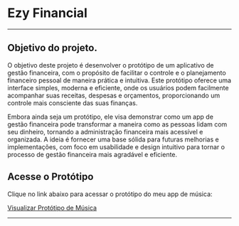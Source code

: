 # Ezy Financial

---
## Objetivo do projeto. 
O objetivo deste projeto é desenvolver o protótipo de um aplicativo de gestão financeira, com o propósito de facilitar o controle e o planejamento financeiro pessoal de maneira prática e intuitiva. Este protótipo oferece uma interface simples, moderna e eficiente, onde os usuários podem facilmente acompanhar suas receitas, despesas e orçamentos, proporcionando um controle mais consciente das suas finanças.

Embora ainda seja um protótipo, ele visa demonstrar como um app de gestão financeira pode transformar a maneira como as pessoas lidam com seu dinheiro, tornando a administração financeira mais acessível e organizada. A ideia é fornecer uma base sólida para futuras melhorias e implementações, com foco em usabilidade e design intuitivo para tornar o processo de gestão financeira mais agradável e eficiente.
## Acesse o Protótipo

Clique no link abaixo para acessar o protótipo do meu app de música:

[Visualizar Protótipo de Música](https://www.figma.com/proto/SseqyFAXoh58zAFRoqYEYg/Untitled?node-id=1-2&p=f&t=nswQUPxc5iDVotFt-1&scaling=scale-down&content-scaling=fixed&page-id=0%3A1&starting-point-node-id=1%3A2)

---

